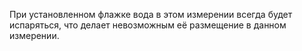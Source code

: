 При установленном флажке вода в этом измерении всегда будет испаряться, что делает невозможным её размещение в данном
измерении.